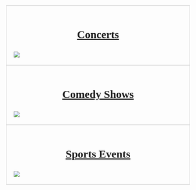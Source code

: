 
<div class="card">
 <!--<a href="/concerts">-->
 <a href="/ManiacMusic/concerts.html">
  <h3>Concerts</h3>
  <img src="https://github.com/avac54765/avaflaskproject/assets/111486111/f4b82eac-aaef-4317-b6d6-bddda4751e13">
 </a>
</div>

<div class="card">
 <!--<a href="/comedy">-->
 <a href="/ManiacMusic/comedy.html">
  <h3>Comedy Shows</h3>
  <img src="https://github.com/avac54765/avaflaskproject/assets/111486111/3a8d7f7a-2378-4833-8c00-b1800555efab">
 </a>
</div>

<div class="card">
 <!--<a href="/sports">-->
 <a href="/ManiacMusic/sports.html">
  <h3>Sports Events</h3>
  <img src="https://github.com/avac54765/avaflaskproject/assets/111486111/326ffbdd-3f6b-4b6b-b183-8e34476e1e2d">
 </a>
</div>

<style>
 .card {
  width: calc(100%); /* Adjust the width as needed */
  padding: 20px;
  box-sizing: border-box;
  border: 1px solid #ccc;
  margin-right: 0px;
  display: inline-block;
  vertical-align: top;
  transition: transform 0.3s;
}

.card:hover {
  transform: scale(1.05); /* Increase size on hover */
}

h3 {
    text-align: center;
    font-size: 30px;
    font-family: 'FontName', Courgette;
}

</style>

